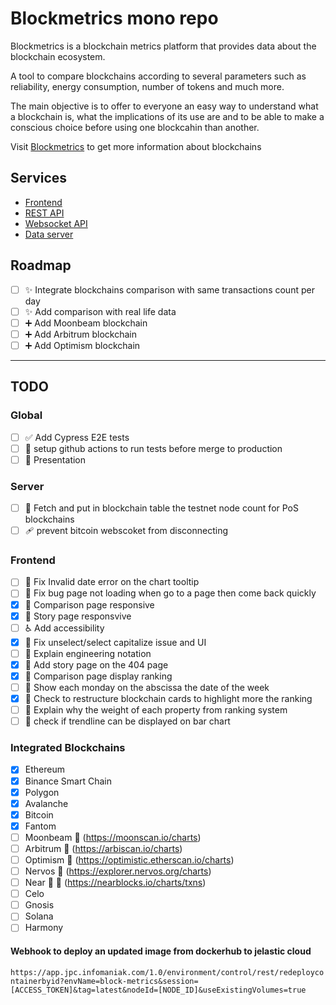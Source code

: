 # Blockmetrics mono repo

Blockmetrics is a blockchain metrics platform that provides data about the blockchain ecosystem.

A tool to compare blockchains according to several parameters such as reliability, energy consumption, number of tokens and much more.

The main objective is to offer to everyone an easy way to understand what a blockchain is, what the implications of its use are and to be able to make a conscious choice before using one blockcahin than another.

Visit [Blockmetrics](https://block-metrics.io/) to get more information about blockchains

## Services

- [Frontend](./packages/frontend/README.md)
- [REST API](./packages/api/rest/README.md)
- [Websocket API](./packages/api/ws/README.md)
- [Data server](./packages/server/README.md)

## Roadmap

- [ ] :sparkles: Integrate blockchains comparison with same transactions count per day
- [ ] :sparkles: Add comparison with real life data
- [ ] :heavy_plus_sign: Add Moonbeam blockchain
- [ ] :heavy_plus_sign: Add Arbitrum blockchain
- [ ] :heavy_plus_sign: Add Optimism blockchain

---

## TODO

### Global

- [ ] :white_check_mark: Add Cypress E2E tests
- [ ] :construction_worker: setup github actions to run tests before merge to production
- [ ] :art: Presentation

### Server

- [ ] :monocle_face: Fetch and put in blockchain table the testnet node count for PoS blockchains
- [ ] :adhesive_bandage: prevent bitcoin webscoket from disconnecting

### Frontend

- [ ] :bug: Fix Invalid date error on the chart tooltip
- [ ] :bug: Fix bug page not loading when go to a page then come back quickly
- [x] :iphone: Comparison page responsive
- [x] :iphone: Story page responsvive
- [ ] :wheelchair: Add accessibility
- [x] :lipstick: Fix unselect/select capitalize issue and UI
- [ ] :children_crossing: Explain engineering notation
- [x] :children_crossing: Add story page on the 404 page
- [x] :children_crossing: Comparison page display ranking
- [ ] :children_crossing: Show each monday on the abscissa the date of the week
- [x] :children_crossing: Check to restructure blockchain cards to highlight more the ranking
- [ ] :children_crossing: Explain why the weight of each property from ranking system
- [ ] :children_crossing: check if trendline can be displayed on bar chart

### Integrated Blockchains

- [x] Ethereum
- [x] Binance Smart Chain
- [x] Polygon
- [x] Avalanche
- [x] Bitcoin
- [x] Fantom
- [ ] Moonbeam :pushpin: (https://moonscan.io/charts)
- [ ] Arbitrum :pushpin: (https://arbiscan.io/charts)
- [ ] Optimism :pushpin: (https://optimistic.etherscan.io/charts)
- [ ] Nervos :pushpin: (https://explorer.nervos.org/charts)
- [ ] Near :pushpin: :triangular_flag_on_post: (https://nearblocks.io/charts/txns)
- [ ] Celo
- [ ] Gnosis
- [ ] Solana
- [ ] Harmony

#### Webhook to deploy an updated image from dockerhub to jelastic cloud

`https://app.jpc.infomaniak.com/1.0/environment/control/rest/redeploycontainerbyid?envName=block-metrics&session=[ACCESS_TOKEN]&tag=latest&nodeId=[NODE_ID]&useExistingVolumes=true`
